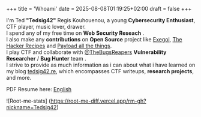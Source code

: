 +++
title = 'Whoami'
date = 2025-08-08T01:19:25+02:00
draft = false
+++

I'm Ted **"Tedsig42"** Regis Kouhouenou, a young **Cybersecurity Enthusiast**,  CTF player, music lover, drawer.    
I spend any of my free time on **Web Security Reseach** .    
I also make any **contributions** on **Open Source** project like [Exegol](https://exegol.com/), [The Hacker Recipes](https://www.thehacker.recipes/) and [Payload all the things](https://swisskyrepo.github.io/PayloadsAllTheThings/).   
I play CTF and collaborate with [@TheBugsReapers](https://thebugsreapers.com) **Vulnerability Researcher** / **Bug Hunter** team .  
I strive to provide as much information as i can about what i have learned on my blog [tedsig42.re](https://tednoob17.github.io/), which encompasses CTF writeups, **research projects**, and more.   


PDF Resume here: [English](/assets/Ted-Regis-Kouhouenou-CV-.pdf)

![Root-me-stats] (https://root-me-diff.vercel.app/rm-gh?nickname=Tedsig42)
